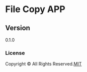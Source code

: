 # File Copy APP

## Version
0.1.0

### License
Copyright &copy; All Rights Reserved.[MIT](License.txt)